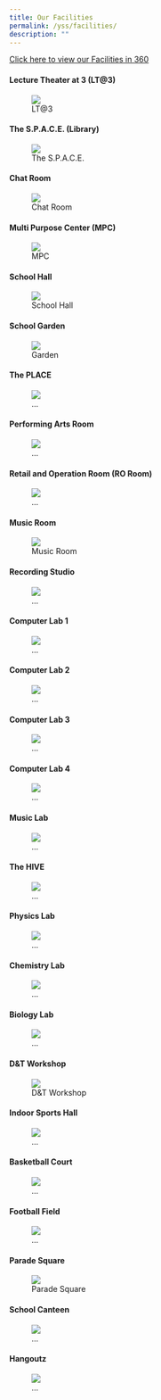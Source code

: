 ```yaml
---
title: Our Facilities
permalink: /yss/facilities/
description: ""
---
```

[Click here to view our Facilities in 360](https://kuula.co/share/collection/7PDqZ?logo=1&info=1&fs=1&vr=0&sd=1&thumbs=1)

#### Lecture Theater at 3 (LT@3)
<figure><img src="/images/YSS/LT@3.png"><figcaption>LT@3</figcaption></figure> 


#### The S.P.A.C.E. (Library)
<figure><img src="/images/YSS/Library.png"><figcaption>The S.P.A.C.E.</figcaption></figure> 


#### Chat Room
<figure><img src="/.."><figcaption>Chat Room</figcaption></figure> 

#### Multi Purpose Center (MPC)
<figure><img src="/images/YSS/MPC.png"><figcaption>MPC</figcaption></figure> 


#### School Hall
<figure><img src="/images/YSS/SchoolHall.png"><figcaption>School Hall</figcaption></figure> 

#### School Garden
<figure><img src="/images/YSS/Garden.jpg"><figcaption>Garden</figcaption></figure> 


#### The PLACE
<figure><img src="/…"><figcaption>…  </figcaption></figure> 

#### Performing Arts Room
<figure><img src="/…"><figcaption>…  </figcaption></figure> 

#### Retail and Operation Room (RO Room)
<figure><img src="/…"><figcaption>…  </figcaption></figure> 

#### Music Room
<figure><img src="/images/YSS/Music_Room.jpg"><figcaption>Music Room</figcaption></figure>


#### Recording Studio
<figure><img src="/…"><figcaption>…  </figcaption></figure> 


#### Computer Lab 1
<figure><img src="/…"><figcaption>…  </figcaption></figure> 

#### Computer Lab 2
<figure><img src="/…"><figcaption>…  </figcaption></figure> 

#### Computer Lab 3
<figure><img src="/…"><figcaption>…  </figcaption></figure> 

#### Computer Lab 4
<figure><img src="/…"><figcaption>…  </figcaption></figure> 

#### Music Lab
<figure><img src="/…"><figcaption>…  </figcaption></figure> 

#### The HIVE
<figure><img src="/…"><figcaption>…  </figcaption></figure> 

#### Physics Lab
<figure><img src="/…"><figcaption>…  </figcaption></figure> 

#### Chemistry Lab
<figure><img src="/…"><figcaption>…  </figcaption></figure> 

#### Biology Lab
<figure><img src="/…"><figcaption>…  </figcaption></figure> 

#### D&T Workshop
<figure><img src="/images/YSS/DnTWorkshop.jpeg"><figcaption>D&T Workshop</figcaption></figure> 


#### Indoor Sports Hall
<figure><img src="/…"><figcaption>…  </figcaption></figure> 

#### Basketball Court
<figure><img src="/…"><figcaption>…  </figcaption></figure> 

#### Football Field
<figure><img src="/…"><figcaption>…  </figcaption></figure> 

#### Parade Square
<figure><img src="/images/YSS/ParadeSquare.jpg"><figcaption>Parade Square</figcaption></figure> 

#### School Canteen
<figure><img src="/…"><figcaption>…  </figcaption></figure> 

#### Hangoutz
<figure><img src="/…"><figcaption>…  </figcaption></figure> 